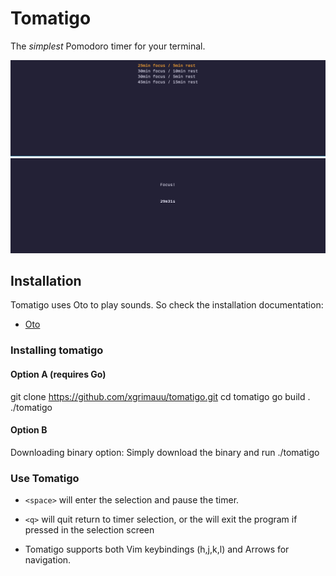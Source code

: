 # Tomatigo

The *simplest* Pomodoro timer for your terminal.

![Select your pomodoro style](tomatigo-selection.png)
![Focus time](tomatigo-focus.png)

## Installation

Tomatigo uses Oto to play sounds. So check the installation documentation:

- [Oto](https://github.com/ebitengine/oto?tab=readme-ov-file#prerequisite)

### Installing tomatigo

#### Option A (requires Go)

   git clone <https://github.com/xgrimauu/tomatigo.git>
   cd tomatigo
   go build .
   ./tomatigo

#### Option B

Downloading binary option: Simply download the binary and run ./tomatigo

### Use Tomatigo

- `<space>` will enter the selection and pause the timer.
- `<q>` will quit return to timer selection, or the will exit the program if pressed in the selection screen

- Tomatigo supports both Vim keybindings (h,j,k,l) and Arrows for navigation.
